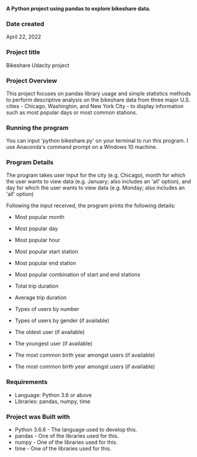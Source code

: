 **A Python project using pandas to explore bikeshare data.**


### Date created
April 22, 2022


### Project title
Bikeshare Udacity project

### Project Overview
This project focuses on pandas library usage and simple statistics methods to perform descriptive analysis on the bikeshare data from three major U.S. cities - Chicago, Washington, and New York City - to display information such as most popular days or most common stations.

### Running the program

You can input 'python bikeshare.py' on your terminal to run this program. I use Anaconda's command prompt on a Windows 10 machine.


### Program Details

The program takes user input for the city (e.g. Chicago), month for which the user wants to view data (e.g. January; also includes an 'all' option), and day for which the user wants to view data (e.g. Monday; also includes an 'all' option)

Following the input received, the program prints the following details:

- Most popular month
- Most popular day
- Most popular hour
- Most popular start station
- Most popular end station
- Most popular combination of start and end stations
- Total trip duration
- Average trip duration
- Types of users by number
- Types of users by gender (if available)
- The oldest user (if available)
- The youngest user (if available)
- The most common birth year amongst users (if available)

- The most common birth year amongst users (if available)

### Requirements

- Language: Python 3.6 or above
- Libraries: pandas, numpy, time

### Project was Built with

- Python 3.6.6 - The language used to develop this.
- pandas - One of the libraries used for this.
- numpy - One of the libraries used for this.
- time - One of the libraries used for this.
